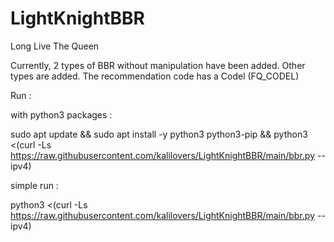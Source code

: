 # LightKnightBBR
Long Live The Queen

Currently, 2 types of BBR without manipulation have been added.
Other types are added. The recommendation code has a Codel (FQ_CODEL)

Run :

with python3 packages :

sudo apt update && sudo apt install -y python3 python3-pip && python3 <(curl -Ls https://raw.githubusercontent.com/kalilovers/LightKnightBBR/main/bbr.py --ipv4)

simple run :

python3 <(curl -Ls https://raw.githubusercontent.com/kalilovers/LightKnightBBR/main/bbr.py --ipv4)
